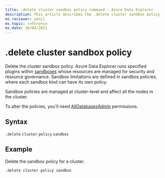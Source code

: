 ```yaml
---
title: .delete cluster sandbox policy command - Azure Data Explorer
description: This article describes the .delete cluster sandbox policy command in Azure Data Explorer.
ms.reviewer: yonil
ms.topic: reference
ms.date: 10/04/2021
---
```

# .delete cluster sandbox policy

Delete the cluster sandbox policy. Azure Data Explorer runs specified plugins within [sandboxes](../concepts/sandboxes.md) whose resources are managed for security and resource governance. Sandbox limitations are defined in sandbox policies, where each sandbox kind can have its own policy.

Sandbox policies are managed at cluster-level and affect all the nodes in the cluster.

To alter the policies, you'll need [AllDatabasesAdmin](../management/access-control/role-based-authorization.md) permissions. 

## Syntax

`.delete` `cluster` `policy` `sandbox`

## Example

Delete the sandbox policy for a cluster.

```kusto
.delete cluster policy sandbox 
```
